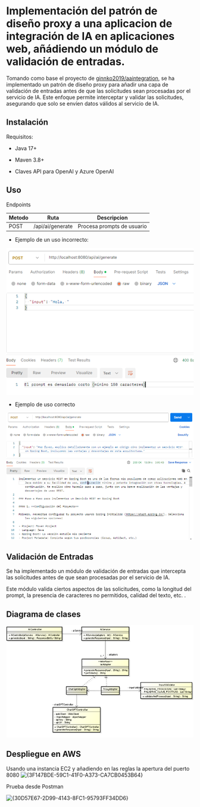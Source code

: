 # Implementación del patrón de diseño proxy a una aplicacion de integración de IA en aplicaciones web, añádiendo un módulo de validación de entradas.

Tomando como base el proyecto de [ginnko2019/aaintegration](https://github.com/ginnko2019/aaintegration), se ha implementado un patrón de diseño proxy para añadir una capa de validación de entradas
antes de que las solicitudes sean procesadas por el servicio de IA. Este enfoque permite interceptar y validar las solicitudes, asegurando que solo se envíen
datos válidos al servicio de IA.


## Instalación

Requisitos:

* Java 17+

* Maven 3.8+

* Claves API para OpenAI y Azure OpenAI

## Uso

Endpoints


| Metodo  | Ruta    | Descripcion |
|---------|---------|-------------|
| POST| /api/ai/generate | Procesa prompts de usuario     |

* Ejemplo de un uso incorrecto:

![bad ex](Assets/badEj.png)

* Ejemplo de uso correcto

![good ex](Assets/goodEx.png)

## Validación de Entradas

Se ha implementado un módulo de validación de entradas que intercepta las solicitudes antes de que sean procesadas por el servicio de IA.

Este módulo valida ciertos aspectos de las solicitudes, como la longitud del prompt, la presencia de caracteres no permitidos, calidad del texto, etc.
.

## Diagrama de clases

![Diagrama de clases](Assets/diagramaClases.png)

## Despliegue en AWS

Usando una instancia EC2 y añadiendo en las reglas la apertura del puerto 8080
![{3F147BDE-59C1-41F0-A373-CA7CB0453B64}](https://github.com/user-attachments/assets/dd48b8ad-ac70-40e1-a004-d8d347ae532b)

Prueba desde Postman

![{30D57E67-2D99-4143-8FC1-95793FF34DD6}](https://github.com/user-attachments/assets/1bebe3c1-8d3e-4681-87ba-f307e17cdff6)



